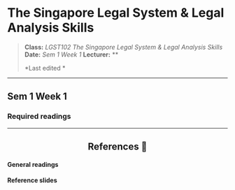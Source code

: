 <h1>The Singapore Legal System & Legal Analysis Skills</h1>

> **Class:** *LGST102 The Singapore Legal System & Legal Analysis Skills*
> **Date:** *Sem 1 Week 1*
> **Lecturer:** **
> 
> *Last edited *

---

## Sem 1 Week 1

### Required readings

---

<h2 align="center">References 🧾</h2>

<h4>General readings</h4>

<h4>Reference slides</h4>

